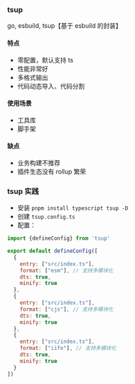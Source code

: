 ### tsup

go, esbuild, tsup【基于 esbuild 的封装】

#### 特点

- 零配置，默认支持 ts
- 性能非常好
- 多格式输出
- 代码动态导入、代码分割

#### 使用场景

- 工具库
- 脚手架

#### 缺点

- 业务构建不推荐
- 插件生态没有 rollup 繁荣


### tsup 实践

- 安装 `pnpm install typescript tsup -D`  
- 创建 `tsup.config.ts` 
- 配置：
```js
import {defineConfig} from 'tsup'

export default defineConfig([
  {
    entry: ["src/index.ts"],
    format: ["esm"], // 支持多模块化
    dts: true,
    minify: true
  },
  {
    entry: ["src/index.ts"],
    format: ["cjs"], // 支持多模块化
    dts: true,
    minify: true
  },
  {
    entry: ["src/index.ts"],
    format: ["iife"], // 支持多模块化
    dts: true,
    minify: true
  }
])
```